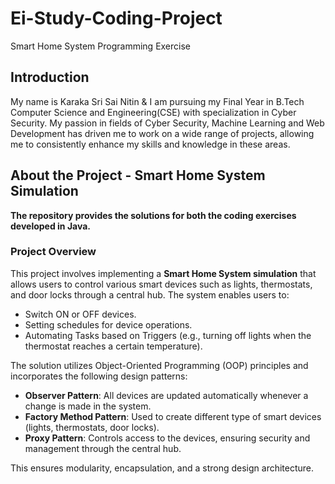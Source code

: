 # Ei-Study-Coding-Project
Smart Home System Programming Exercise

## Introduction
My name is Karaka Sri Sai Nitin & I am pursuing my Final Year in B.Tech Computer Science and Engineering(CSE) with specialization in Cyber Security. My passion in fields of Cyber Security, Machine Learning and Web Development has driven me to work on a wide range of projects, allowing me to consistently enhance my skills and knowledge in these areas.

## About the Project - **Smart Home System Simulation**
**The repository provides the solutions for both the coding exercises developed in Java.**

### Project Overview

This project involves implementing a **Smart Home System simulation** that allows users to control various smart devices such as lights, thermostats, and door locks through a central hub. The system enables users to:

- Switch ON or OFF devices.
- Setting schedules for device operations.
- Automating Tasks based on Triggers (e.g., turning off lights when the thermostat reaches a certain temperature).

The solution utilizes Object-Oriented Programming (OOP) principles and incorporates the following design patterns:

- **Observer Pattern**: All devices are updated automatically whenever a change is made in the system.
- **Factory Method Pattern**: Used to create different type of smart devices (lights, thermostats, door locks).
- **Proxy Pattern**: Controls access to the devices, ensuring security and management through the central hub.

This ensures modularity, encapsulation, and a strong design architecture.


